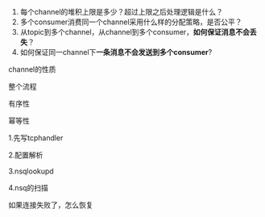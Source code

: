 1. 每个channel的堆积上限是多少？超过上限之后处理逻辑是什么？
2. 多个consumer消费同一个channel采用什么样的分配策略，是否公平？
3. 从topic到多个channel，从channel到多个consumer，**如何保证消息不会丢失**？
4. 如何保证同一channel下**一条消息不会发送到多个consumer**?

channel的性质

整个流程

有序性

幂等性



1.先写tcphandler

2.配置解析

3.nsqlookupd

4.nsq的扫描

如果连接失败了，怎么恢复